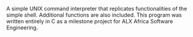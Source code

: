 A simple UNIX command interpreter that replicates functionalities of the simple shell. Additional functions are also included. This program was written entirely in C as a milestone project for ALX Africa Software Engineering.
